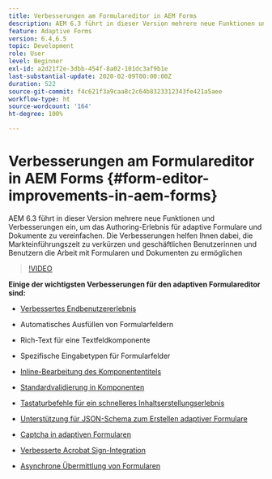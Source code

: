 ```yaml
---
title: Verbesserungen am Formulareditor in AEM Forms
description: AEM 6.3 führt in dieser Version mehrere neue Funktionen und Verbesserungen ein, um das Authoring-Erlebnis für adaptive Formulare und Dokumente zu vereinfachen. Die Verbesserungen helfen Ihnen dabei, die Markteinführungszeit zu verkürzen und geschäftlichen Benutzerinnen und Benutzern die Arbeit mit Formularen und Dokumenten zu ermöglichen
feature: Adaptive Forms
version: 6.4,6.5
topic: Development
role: User
level: Beginner
exl-id: a2d21f2e-3dbb-454f-8a02-101dc3af9b1e
last-substantial-update: 2020-02-09T00:00:00Z
duration: 522
source-git-commit: f4c621f3a9caa8c2c64b8323312343fe421a5aee
workflow-type: ht
source-wordcount: '164'
ht-degree: 100%

---
```


# Verbesserungen am Formulareditor in AEM Forms {#form-editor-improvements-in-aem-forms}

AEM 6.3 führt in dieser Version mehrere neue Funktionen und Verbesserungen ein, um das Authoring-Erlebnis für adaptive Formulare und Dokumente zu vereinfachen. Die Verbesserungen helfen Ihnen dabei, die Markteinführungszeit zu verkürzen und geschäftlichen Benutzerinnen und Benutzern die Arbeit mit Formularen und Dokumenten zu ermöglichen

>[!VIDEO](https://video.tv.adobe.com/v/19500?quality=12&learn=on)

**Einige der wichtigsten Verbesserungen für den adaptiven Formulareditor sind:**

* [Verbessertes Endbenutzererlebnis](https://helpx.adobe.com/de/aem-forms/6-3/introduction-forms-authoring.html)

* Automatisches Ausfüllen von Formularfeldern
* Rich-Text für eine Textfeldkomponente
* Spezifische Eingabetypen für Formularfelder

* [Inline-Bearbeitung des Komponententitels](https://helpx.adobe.com/de/aem-forms/6-3/introduction-forms-authoring.html)
* [Standardvalidierung in Komponenten](https://helpx.adobe.com/de/aem-forms/6-3/introduction-forms-authoring.html)
* [Tastaturbefehle für ein schnelleres Inhaltserstellungserlebnis](https://helpx.adobe.com/de/aem-forms/6-3/keyboard-shortcuts.html#AdaptiveFormEditor)
* [Unterstützung für JSON-Schema zum Erstellen adaptiver Formulare](https://helpx.adobe.com/de/aem-forms/6-3/adaptive-form-json-schema-form-model.html)
* [Captcha in adaptiven Formularen](https://helpx.adobe.com/de/aem-forms/6-3/captcha-adaptive-forms.html)
* [Verbesserte Acrobat Sign-Integration](https://helpx.adobe.com/de/aem-forms/6-3/working-with-adobe-sign.html)
* [Asynchrone Übermittlung von Formularen](https://helpx.adobe.com/de/aem-forms/6-3/asynchronous-submissions-adaptive-forms.html)
